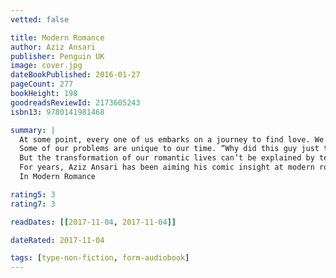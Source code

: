 ```yaml
---
vetted: false

title: Modern Romance
author: Aziz Ansari
publisher: Penguin UK
image: cover.jpg
dateBookPublished: 2016-01-27
pageCount: 277
bookHeight: 198
goodreadsReviewId: 2173605243
isbn13: 9780141981468

summary: |
  At some point, every one of us embarks on a journey to find love. We meet people, date, get into and out of relationships, all with the hope of finding someone with whom we share a deep connection. This seems standard now, but it’s wildly different from what people did even just decades ago. Single people today have more romantic options than at any point in human history. With technology, our abilities to connect with and sort through these options are staggering. So why are so many people frustrated?
  Some of our problems are unique to our time. “Why did this guy just text me an emoji of a pizza?” “Should I go out with this girl even though she listed Combos as one of her favorite snack foods? Combos?!” “My girlfriend just got a message from some dude named Nathan. Who’s Nathan? Did he just send her a photo of his penis? Should I check just to be sure?” 
  But the transformation of our romantic lives can’t be explained by technology alone. In a short period of time, the whole culture of finding love has changed dramatically. A few decades ago, people would find a decent person who lived in their neighborhood. Their families would meet and, after deciding neither party seemed like a murderer, they would get married and soon have a kid, all by the time they were twenty-four. Today, people marry later than ever and spend years of their lives on a quest to find the perfect person, a soul mate.
  For years, Aziz Ansari has been aiming his comic insight at modern romance, but for Modern Romance, the book, he decided he needed to take things to another level. He teamed up with NYU sociologist Eric Klinenberg and designed a massive research project, including hundreds of interviews and focus groups conducted everywhere from Tokyo to Buenos Aires to Wichita. They analyzed behavioral data and surveys and created their own online research forum on Reddit, which drew thousands of messages. They enlisted the world’s leading social scientists, including Andrew Cherlin, Eli Finkel, Helen Fisher, Sheena Iyengar, Barry Schwartz, Sherry Turkle, and Robb Willer. The result is unlike any social science or humor book we’ve seen before.
  In Modern Romance

rating5: 3
rating7: 3

readDates: [[2017-11-04, 2017-11-04]]

dateRated: 2017-11-04

tags: [type-non-fiction, form-audiobook]
---
```

